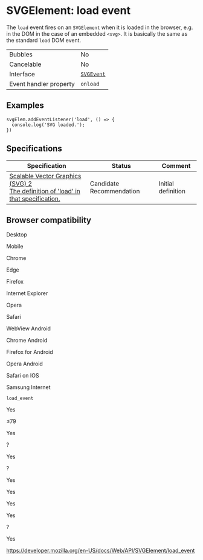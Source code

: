 SVGElement: load event
======================

The `load` event fires on an `SVGElement` when it is loaded in the browser, e.g. in the DOM in the case of an embedded `<svg>`. It is basically the same as the standard `load` DOM event.

<table><tbody><tr class="odd"><td>Bubbles</td><td>No</td></tr><tr class="even"><td>Cancelable</td><td>No</td></tr><tr class="odd"><td>Interface</td><td><a href="../svgevent"><code>SVGEvent</code></a></td></tr><tr class="even"><td>Event handler property</td><td><code>onload</code></td></tr></tbody></table>

Examples
--------

    svgElem.addEventListener('load', () => {
      console.log('SVG loaded.');
    })

Specifications
--------------

<table><thead><tr class="header"><th>Specification</th><th>Status</th><th>Comment</th></tr></thead><tbody><tr class="odd"><td><a href="https://svgwg.org/svg2-draft/single-page.html#interact-LoadEvent">Scalable Vector Graphics (SVG) 2<br />
<span class="small">The definition of 'load' in that specification.</span></a></td><td><span class="spec-cr">Candidate Recommendation</span></td><td>Initial definition</td></tr></tbody></table>

Browser compatibility
---------------------

Desktop

Mobile

Chrome

Edge

Firefox

Internet Explorer

Opera

Safari

WebView Android

Chrome Android

Firefox for Android

Opera Android

Safari on IOS

Samsung Internet

`load_event`

Yes

≤79

Yes

?

Yes

?

Yes

Yes

Yes

Yes

?

Yes

<a href="https://developer.mozilla.org/en-US/docs/Web/API/SVGElement/load_event" class="_attribution-link">https://developer.mozilla.org/en-US/docs/Web/API/SVGElement/load_event</a>

